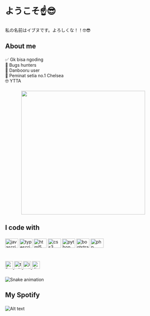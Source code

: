<h1 align="left">ようこそ☝️😎</h1>

###

<p align="left">私の名前はイブヌです。よろしくな！！🤓😎</p>

###

<h2 align="left">About me</h2>

###



<p align="left">✅ Gk bisa ngoding<br>🤖 Bugs hunters<br>🗿 Danbooru user<br>🦁 Peminat setia no.1 Chelsea<br>🤓 YTTA</p>

###



<div align="center">
  <img height="400" src="https://i.ibb.co/4fySkPh/Wallpaper-Dog-17199083-picsay.jpg"/>
</div>

###

<h2 align="left">I code with</h2>

###

<div align="left">
  <img src="https://cdn.jsdelivr.net/gh/devicons/devicon/icons/javascript/javascript-original.svg" height="30" width="42" alt="javascript logo"  />
  <img src="https://cdn.jsdelivr.net/gh/devicons/devicon/icons/typescript/typescript-plain.svg" height="30" width="42" alt="typescript logo"  />
  <img src="https://cdn.jsdelivr.net/gh/devicons/devicon/icons/html5/html5-original.svg" height="30" width="42" alt="html5 logo"  />
  <img src="https://cdn.jsdelivr.net/gh/devicons/devicon/icons/css3/css3-original.svg" height="30" width="42" alt="css3 logo"  />
  <img src="https://cdn.jsdelivr.net/gh/devicons/devicon/icons/python/python-original.svg" height="30" width="42" alt="python logo"  />
  <img src="https://cdn.jsdelivr.net/gh/devicons/devicon/icons/bootstrap/bootstrap-original.svg" height="30" width="42" alt="bootstrap logo"  />
  <img src="https://cdn.jsdelivr.net/gh/devicons/devicon/icons/php/php-original.svg" height="30" width="42" alt="php logo"  />
</div>

###

<br clear="both">

<div align="left">
  <a href="https://www.facebook.com/ibnushibuya" target="_blank">
    <img src="https://img.shields.io/static/v1?message=Facebook&logo=facebook&label=&color=1877F2&logoColor=white&labelColor=&style=for-the-badge" height="25" alt="facebook logo"  />
  </a>
  <a href="https://twitter.com/Kurosu_Gatari/" target="_blank">
    <img src="https://img.shields.io/static/v1?message=Twitter&logo=twitter&label=&color=1DA1F2&logoColor=white&labelColor=&style=for-the-badge" height="25" alt="twitter logo"  />
  </a>
  <a href="https://www.instagram.com/ibnuuisme/" target="_blank">
    <img src="https://img.shields.io/static/v1?message=Instagram&logo=instagram&label=&color=E4405F&logoColor=white&labelColor=&style=for-the-badge" height="25" alt="instagram logo"  />
  </a>
  <a href="discord.com/ShibuyaP#7866" target="_blank">
    <img src="https://img.shields.io/static/v1?message=Discord&logo=discord&label=&color=7289DA&logoColor=white&labelColor=&style=for-the-badge" height="25" alt="discord logo"  />
  </a>
</div>

###

<img src="https://raw.githubusercontent.com/ibnuu/ibnuu/blob/output/snake.svg" alt="Snake animation" />

###

<h2 align="left">My Spotify</h2>

###

![Alt text](https://spotify-recently-played-readme.vercel.app/api?user=vqnxtns52g4srcsakljbeqegb&count={10})

###

